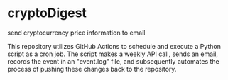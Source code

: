 # cryptoDigest
send cryptocurrency price information to email

This repository utilizes GitHub Actions to schedule and execute a Python script as a cron job. The script makes a weekly API call, sends an email, records the event in an "event.log" file, and subsequently automates the process of pushing these changes back to the repository.
